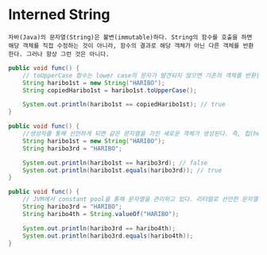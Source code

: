 # Interned String

    자바(Java)의 문자열(String)은 불변(immutable)하다. String의 함수를 호출을 하면 해당 객체를 직접 수정하는 것이 아니라, 함수의 결과로 해당 객체가 아닌 다른 객체를 반환한다. 그러나 항상 그런 것은 아니다.

```java
public void func() {
    // toUpperCase 함수는 lower case의 문자가 발견되지 않으면 기존의 객체를 반환한다.
    String haribo1st = new String("HARIBO");
    String copiedHaribo1st = haribo1st.toUpperCase();

    System.out.println(haribo1st == copiedHaribo1st); // true
}
```

```java
public void func() {
    //생성자를 통해 선언하게 되면 같은 문자열을 가진 새로운 객체가 생성된다. 즉, 힙(heap)에 새로운 메모리를 할당하는 것이다.
    String haribo1st = new String("HARIBO");
    String haribo3rd = "HARIBO";

    System.out.println(haribo1st == haribo3rd); // false
    System.out.println(haribo1st.equals(haribo3rd)); // true
}
```

```java
public void func() {
    // JVM에서 constant pool을 통해 문자열을 관리하고 있다. 리터럴로 선언한 문자열이 constant pool에 있으면 해당 객체를 바로 가져온다. 만약 pool에 없다면 새로 객체를 생성한 후, pool에 등록하고 가져온다. 이러한 플로우를 거치기 때문에 "HARIBO"로 선언한 문자열은 같은 객체로 나오는 것이다.
    String haribo3rd = "HARIBO";
    String haribo4th = String.valueOf("HARIBO");

    System.out.println(haribo3rd == haribo4th);
    System.out.println(haribo3rd.equals(haribo4th));
}
```
